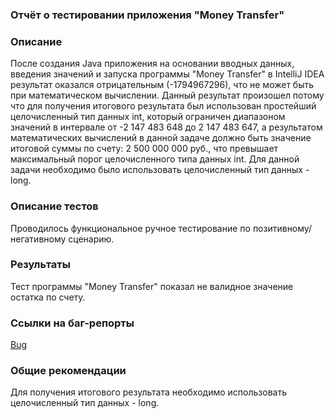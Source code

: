 ### Отчёт о тестировании приложения "Money Transfer"
### Описание
После создания Java приложения   на основании вводных данных, введения значений и запуска программы "Money Transfer" в IntelliJ IDEA результат оказался отрицательным (-1794967296), что не может быть при математическом вычислении. Данный результат произошел потому что для получения итогового результата был использован простейший целочисленный тип данных int, который ограничен диапазоном значений в интервале от -2 147 483 648 до 2 147 483 647, а результатом математических вычислений в данной задаче должно быть значение итоговой суммы по счету: 2 500 000 000 руб., что превышает максимальный порог целочисленного типа данных int. Для данной задачи необходимо было использовать целочисленный тип данных - long.

### Описание тестов
Проводилось функциональное ручное тестирование по позитивному/негативному сценарию.

### Результаты
Тест программы "Money Transfer" показал не валидное значение остатка по счету. 

### Ссылки на баг-репорты
[Bug](https://github.com/DmitrySavostyanov/HW1_Task1_JAVA/issues)

### Общие рекомендации
Для получения итогового результата необходимо использовать целочисленный тип данных - long.
